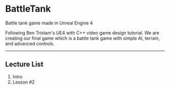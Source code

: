 # BattleTank
Battle tank game made in Unreal Engine 4<br>

Following Ben Tristam's UE4 with C++ video game design tutorial.  We are creating our final game which is a battle tank game with simple AI, terrain, and advanced controls.
***
## Lecture List<br>
<ol>
  <li>Intro</li>
  <li> Lesson #2</li>
</ol>

